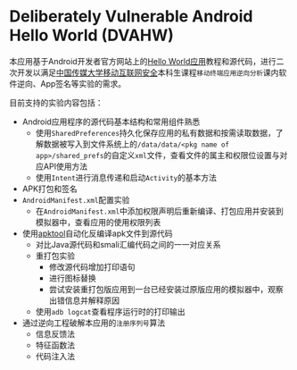 # Deliberately Vulnerable Android Hello World (DVAHW)

本应用基于Android开发者官方网站上的[Hello World应用](https://developer.android.com/training/basics/firstapp/index.html)教程和源代码，进行二次开发以满足[中国传媒大学移动互联网安全](http://sec.cuc.edu.cn/huangwei/wiki/teaching_mis.html)本科生课程``移动终端应用逆向分析``课内软件逆向、App签名等实验的需求。

目前支持的实验内容包括：

* Android应用程序的源代码基本结构和常用组件熟悉
    * 使用``SharedPreferences``持久化保存应用的私有数据和按需读取数据，了解数据被写入到文件系统上的``/data/data/<pkg name of app>/shared_prefs``的自定义``xml``文件，查看文件的属主和权限位设置与对应API使用方法
    * 使用``Intent``进行消息传递和启动``Activity``的基本方法
* APK打包和签名
* ``AndroidManifest.xml``配置实验
    * 在``AndroidManifest.xml``中添加权限声明后重新编译、打包应用并安装到模拟器中，查看应用的使用权限列表
* 使用[apktool](https://ibotpeaches.github.io/Apktool/)自动化反编译apk文件到源代码
    * 对比Java源代码和smali汇编代码之间的一一对应关系
    * 重打包实验
        * 修改源代码增加打印语句
        * 进行图标替换
        * 尝试安装重打包版应用到一台已经安装过原版应用的模拟器中，观察出错信息并解释原因
    * 使用``adb logcat``查看程序运行时的打印输出
* 通过逆向工程破解本应用的``注册序列号``算法
    * 信息反馈法
    * 特征函数法
    * 代码注入法


